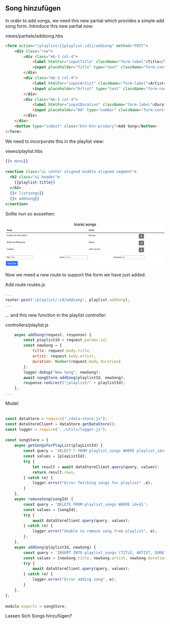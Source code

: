 ## Song hinzufügen


In order to add songs, we need this new partial which provides a simple add song form. Introduce this new partial now:

views/partials/addsong.hbs
~~~ html
<form action="/playlist/{{playlist.id}}/addsong" method="POST">
    <div class="row">
        <div class="mb-3 col-4">
            <label htmlFor="inputTitle" className="form-label">Title</label>
            <input placeholder="Title" type="text" className="form-control" id="inputTitle" name="title">
        </div>
        <div class="mb-3 col-4">
            <label htmlFor="inputArtist" className="form-label">Artist</label>
            <input placeholder="Artist" type="text" className="form-control" id="inputArtist" name="artist">
        </div>
        <div class="mb-3 col-4">
            <label htmlFor="inputDuration" className="form-label">Duration</label>
            <input placeholder="00" type="number" className="form-control" id="inputDuration" name="duration">
        </div>
    </div>
    <button type="submit" class="btn btn-primary">Add Song</button>
</form>
~~~

We need to incorporate this in the playlist view:

views/playlist.hbs
~~~ hbs 
{{> menu}}

<section class="ui center aligned middle aligned segment">
  <h2 class="ui header">
    {{playlist.title}}
  </h2>
  {{> listsongs}}
  {{> addsong}}
</section>
~~~

Sollte nun so aussehen:

![img_2.png](img/img_2.png)


Now we meed a new route to support the form we have just added:

Add route 
routes.js
~~~ js
...
router.post('/playlist/:id/addsong', playlist.addSong);
...
~~~
… and this new function in the playlist controller:

controllers/playlist.js
~~~ js
    async addSong(request, response) {
        const playlistId = request.params.id;
        const newSong = {
            title: request.body.title,
            artist: request.body.artist,
            duration: Number(request.body.duration)
        };
        logger.debug("New Song", newSong);
        await songStore.addSong(playlistId, newSong);
        response.redirect("/playlist/" + playlistId);
    },
...
~~~

Model
~~~ js

const dataStore = require("./data-store.js");
const dataStoreClient = dataStore.getDataStore();
const logger = require("../utils/logger.js");

const songStore = {
    async getSongsForPlayList(playListId) {
        const query = 'SELECT * FROM playlist_songs WHERE playlist_id=$1';
        const values = [playListId];
        try {
            let result = await dataStoreClient.query(query, values);
            return result.rows;
        } catch (e) {
            logger.error("Error fetching songs for playlist" ,e);
        }
    },
    async removeSong(songId) {
        const query = 'DELETE FROM playlist_songs WHERE id=$1';
        const values = [songId];
        try {
            await dataStoreClient.query(query, values);
        } catch (e) {
            logger.error("Unable to remove song from playlist", e);
        };
    },
    async addSong(playlistId, newSong) {
        const query = 'INSERT INTO playlist_songs (TITLE, ARTIST, DURATION, PLAYLIST_ID) VALUES($1, $2, $3, $4)';
        const values = [newSong.title, newSong.artist, newSong.duration, playlistId];
        try {
            await dataStoreClient.query(query, values);
        } catch (e) {
            logger.error("Error adding song", e);
        }
    },
};

module.exports = songStore;

~~~


Lassen Sich Songs hinzufügen? 